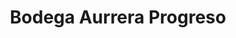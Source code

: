 ---
title: "Bodega Aurrera Progreso"
url: /hermosillo/bodega-aurrera-progreso/
shop: supermercado
---